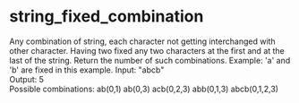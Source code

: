 # string_fixed_combination
Any combination of string, each character not getting interchanged with other character. 
Having two fixed any two characters at the first and at the last of the string. 
Return the number of such combinations. 
Example: 'a' and 'b' are fixed in this example. 
Input: "abcb"  
Output: 5  
Possible combinations: ab(0,1) 
                       ab(0,3) 
                       acb(0,2,3) 
                       abb(0,1,3) 
                       abcb(0,1,2,3)
